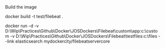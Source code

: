 Build the image

docker build -t test/filebeat .

docker run -d -v D:\Wip\Practices\Github\Docker\JOSDockers\Filebeat\custom\app:c:\custom -v D:\Wip\Practices\Github\Docker\JOSDockers\Filebeat\testfiles:c:\files --link elasticsearch mydockercity/filebeatservercore

